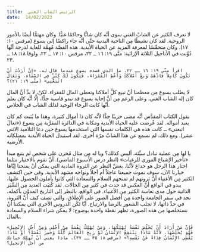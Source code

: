 ```yaml
---
title:  الرئيس الشاب الغني
date:  14/02/2023
---
```


لا نعرف الكثير عن الشابّ الغني سوى أنَّه كان شابًّا وحاكمًا غنيًّا. وكان مهتمًّا أيضًا بالأمور الروحية. لقد كان نشيطًا مِن الناحية البدنية حتَّى أنَّه جاء راكضًا إلى يسوع (مرقس ١٠: ١٧). وكان متحمِّسًا لمعرفة المزيد عن الحياة الأبدية. هذه القصَّة مُهِمَّة للغاية لدرجة أنَّها دُوِّنت في الأناجيل الثلاثة الإزائية: متَّى ١٩: ١٦ ــ ٢٢، مرقس ١٠: ١٧ ــ ٢٢، ولوقا ١٨: ١٨ ــ ٢٣.

`اقرأ متَّى ١٩: ١٦ ــ ٢٢. ما الذي قصده يسوع عندما قال له، «إِنْ أَرَدْتَ أَنْ تَكُونَ كَامِلاً فَاذْهَبْ وَبعْ أَمْلاَكَكَ وَأَعْطِ الْفُقَرَاءَ، فَيَكُونَ لَكَ كَنْزٌ فِي السَّمَاءِ، وَتَعَالَ اتْبَعْنِي» (متَّى ١٩: ٢١)؟`

لا يطلب يسوع مِن معظمنا أنْ نبيع كلَّ أملاكنا ونعطي المال للفقراء. لكنْ، لا بدَّ أنَّ المال كان إله الشاب الغني، وعلى الرغم مِن أنَّ إجابة يسوع قد تبدو قاسية جدًّا، إلَّا أنَّه كان يعلم أنَّها كانت الرجاء الوحيد لذلك الشاب في الخلاص.

يقول الكتاب المقدَّس أنَّه مضى حزينًا جدًّا لأنَّه كان ذا أموال كثيرة، وهذا ما يُثبت كم كان يعبد أمواله. لقد عُرضت عليه الحياة الأبدية ومكانة في الدائرة المقرَّبة مِن يسوع («تعالَ اتبعني» ــ كانت هذه هي الكلمات نفسها التي استخدمها يسوع حين دعا التلاميذ الاثني عشر). ومع ذلك، لم نسمع عن هذا الشابّ مرّة أخرى. لقد استبدل الحياة الأبدية بممتلكاته الأرضية.

يا لها مِن عملية تبادل سيِّئة، أليس كذلك؟ ويا له مِن مثال مُحزن على شخص لم يتبع مبدأ «تأخير الإشباع الفوري للرغبات» (انظر درس الأسبوع الماضي). أنْ نقوم بالاختيار مثلما اختار هذا الرجل هو خداع لأنَّنا، بغضِّ النظر عن الثروة المادية التي يمكن أنْ يمنحنا إيَّاها خيارنا الآن، سوف نموت جميعنا عاجلاً أم آجلاً ونواجه مشهد الأبدية. وفي حين اكتشف الكثير مِن الأغنياء أنَّ ثروتهم لم تمنحهم السلام والسعادة التي كانوا يأملون الحصول عليها، يبدو في الواقع أنَّ العكس قد حدث في كثير مِن الحالات. لقد كُتبَت العديد مِن السِّيَر الذاتية حول مدى تعاسة الكثير مِن الأغنياء. في الواقع، بالنظر إلى التاريخ المدوَّن بأكمله، نجد في سفر الجامعة واحدة مِن أفضل الصور على الإطلاق، والتي تصف كيف أنَّ الثروة، في حدِّ ذاتها، لا تجلب الشعور بالرضا والارتياح. أيَّا تَكُن الدروس الأخرى التي يمكننا أنْ نستخلصها مِن هذه الصورة، تظهر نقطة واحدة بوضوح: لا يمكن شراء السلام والسعادة بالمال.

`«فَإِنَّ مَنْ أَرَادَ أَنْ يُخَلِّصَ نَفْسَهُ يُهْلِكُهَا، وَمَنْ يُهْلِكُ نَفْسَهُ مِنْ أَجْلِي وَمِنْ أَجْلِ الإِنْجِيلِ فَهُوَ يُخَلِّصُهَا. لأَنَّهُ مَاذَا يَنْتَفِعُ الإِنْسَانُ لَوْ رَبِحَ الْعَالَمَ كُلَّهُ وَخَسِرَ نَفْسَهُ؟ أَوْ مَاذَا يُعْطِي الإِنْسَانُ فِدَاءً عَنْ نَفْسِهِ؟» (مرقس ٨: ٣٥ ــ ٣٧). ماذا يعني أنْ تُهلِك حياتك من أجل الإنجيل؟`